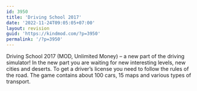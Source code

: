 ```yaml
---
id: 3950
title: 'Driving School 2017'
date: '2022-11-24T09:05:05+07:00'
layout: revision
guid: 'https://kindmod.com/?p=3950'
permalink: '/?p=3950'
---
```


Driving School 2017 (MOD, Unlimited Money) – a new part of the driving simulator! In the new part you are waiting for new interesting levels, new cities and deserts. To get a driver’s license you need to follow the rules of the road. The game contains about 100 cars, 15 maps and various types of transport.